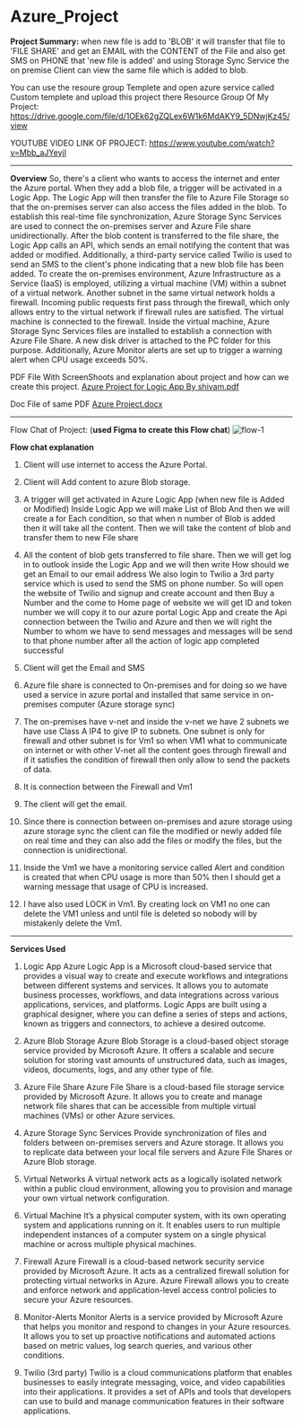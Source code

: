# Azure_Project
**Project Summary:** 
when new file is add to 'BLOB' it will transfer that file to 'FILE SHARE' and get an EMAIL with the CONTENT of the File and also get SMS on PHONE that 'new file is added' and using Storage Sync Service the on premise Client can view the same file which is added to blob.

You can use the resoure group Templete and open azure service called Custom templete and upload this project there
Resource Group Of My Project: https://drive.google.com/file/d/1OEk62gZQLex6W1k6MdAKY9_5DNwjKz45/view


YOUTUBE VIDEO LINK OF PROJECT: https://www.youtube.com/watch?v=Mbb_aJYeyjI

---------------------------------------------------------------------------------------------------------------------------------------------------------------------------------------------------
**Overview**
So, there's a client who wants to access the internet and enter the Azure portal. When they add a blob file, a trigger will be activated in a Logic App. The Logic App will then transfer the file to Azure File Storage so that the on-premises server can also access the files added in the blob. To establish this real-time file synchronization, Azure Storage Sync Services are used to connect the on-premises server and Azure File share unidirectionally.
After the blob content is transferred to the file share, the Logic App calls an API, which sends an email notifying the content that was added or modified. Additionally, a third-party service called Twilio is used to send an SMS to the client's phone indicating that a new blob file has been added.
To create the on-premises environment, Azure Infrastructure as a Service (IaaS) is employed, utilizing a virtual machine (VM) within a subnet of a virtual network. Another subnet in the same virtual network holds a firewall. Incoming public requests first pass through the firewall, which only allows entry to the virtual network if firewall rules are satisfied. The virtual machine is connected to the firewall.
Inside the virtual machine, Azure Storage Sync Services files are installed to establish a connection with Azure File Share. A new disk driver is attached to the PC folder for this purpose. Additionally, Azure Monitor alerts are set up to trigger a warning alert when CPU usage exceeds 50%.

PDF File With ScreenShoots and explanation about project and how can we create this project.
[Azure Project for Logic App By shivam.pdf](https://github.com/ShivamPratap2409/Azure_Project/files/13162108/Azure.Project.for.Logic.App.By.shivam.pdf)

Doc File of same PDF
[Azure Project.docx](https://github.com/ShivamPratap2409/Azure_Project/files/13162111/Azure.Project.docx)

--------------------------------------------------------------------------------------------------------------------------------------------------------------------------------------------------




Flow Chat of Project: (__used Figma to create this Flow chat__)
![flow-1](https://github.com/ShivamPratap2409/Azure_Project/assets/140940680/7392ff3a-1511-4b1d-946f-010fe8d48065)




**Flow chat explanation** 

1.	Client will use internet to access the Azure Portal.

2.	Client will Add content to azure Blob storage. 

3.	A trigger will get activated in Azure Logic App (when new file is Added or Modified)
Inside Logic App we will make List of Blob 
And then we will create a for Each condition, so that when n number of Blob is added then it will take all the content.
Then we will take the content of blob and transfer them to new File share 

4.	All the content of blob gets transferred to file share. 
Then we will get log in to outlook inside the Logic App and we will then write How should we get an Email to our email address
We also login to Twilio a 3rd party service which is used to send the SMS on phone number. 
So will open the website of Twilio and signup and create account and then Buy a Number and the come to Home page of website we will get ID and token number we will copy it to our azure portal Logic App and create the Api connection between the Twilio and Azure and then we will right the Number to whom we have to send messages and messages will be send to that phone number after all the action of logic app completed successful 

5.	Client will get the Email and SMS 

6.	Azure file share is connected to On-premises and for doing so we have used a service in azure portal and installed that same service in on-premises computer (Azure storage sync)

7.	The on-premises have v-net and inside the v-net we have 2 subnets we have use Class A IP4 to give IP to subnets.
One subnet is only for firewall and other subnet is for Vm1 so when VM1 what to communicate on internet or with other V-net all the content goes through firewall and if it satisfies the condition of firewall then only allow to send the packets of data.

8.	It is connection between the Firewall and Vm1 

9.	The client will get the email. 

10.	Since there is connection between on-premises and azure storage using azure storage sync the client can file the modified or newly added file on real time and they can also add the files or modify the files, but the connection is unidirectional.

11.	Inside the Vm1 we have a monitoring service called Alert and condition is created that when CPU usage is more than 50% then I should get a warning message that usage of CPU is increased.

12.	I have also used LOCK in Vm1. By creating lock on VM1 no one can delete the VM1 unless and until file is deleted so nobody will by mistakenly delete the Vm1.

-----------------------------------------------------------------------------------------------------------------------------------------------------------------------------------------------------------

**Services Used** 

1. Logic App
Azure Logic App is a Microsoft cloud-based service that provides a visual way to create and execute workflows and integrations between different systems and services. It allows you to automate business processes, workflows, and data integrations across various applications, services, and platforms. Logic Apps are built using a graphical designer, where you can define a series of steps and actions, known as triggers and connectors, to achieve a desired outcome.

2. Azure Blob Storage
Azure Blob Storage is a cloud-based object storage service provided by Microsoft Azure. It offers a scalable and secure solution for storing vast amounts of unstructured data, such as images, videos, documents, logs, and any other type of file.

3. Azure File Share
Azure File Share is a cloud-based file storage service provided by Microsoft Azure. It allows you to create and manage network file shares that can be accessible from multiple virtual machines (VMs) or other Azure services.

4. Azure Storage Sync Services
Provide synchronization of files and folders between on-premises servers and Azure storage. It allows you to replicate data between your local file servers and Azure File Shares or Azure Blob storage.

5. Virtual Networks
A virtual network acts as a logically isolated network within a public cloud environment, allowing you to provision and manage your own virtual network configuration.

6. Virtual Machine
It’s a physical computer system, with its own operating system and applications running on it. It enables users to run multiple independent instances of a computer system on a single physical machine or across multiple physical machines.

7. Firewall
Azure Firewall is a cloud-based network security service provided by Microsoft Azure. It acts as a centralized firewall solution for protecting virtual networks in Azure. Azure Firewall allows you to create and enforce network and application-level access control policies to secure your Azure resources. 

8. Monitor-Alerts
Monitor Alerts is a service provided by Microsoft Azure that helps you monitor and respond to changes in your Azure resources. It allows you to set up proactive notifications and automated actions based on metric values, log search queries, and various other conditions.

9. Twilio (3rd party)
Twilio is a cloud communications platform that enables businesses to easily integrate messaging, voice, and video capabilities into their applications. It provides a set of APIs and tools that developers can use to build and manage communication features in their software applications.




